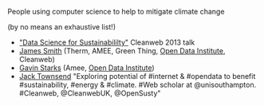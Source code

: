 People using computer science to help to mitigate climate change

(by no means an exhaustive list!)

* ["Data Science for Sustainabililty"](http://www.youtube.com/watch?v=fGJhvmvPizs) Cleanweb 2013 talk
* [James Smith](http://floppy.org.uk/) (Therm, AMEE, Green Thing, [Open Data Institute](http://theodi.org), Cleanweb)
* [Gavin Starks](http://www.dgen.net/blog/overview/) (Amee, [Open Data Institute](http://theodi.org))
* [Jack Townsend](https://twitter.com/JackTownsend_) "Exploring potential of #internet & #opendata to benefit #sustainability, #energy & #climate. #Web scholar at @unisouthampton. #Cleanweb, @CleanwebUK, @OpenSusty"
